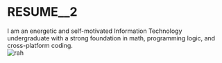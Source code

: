 # RESUME__2
 I am an energetic and self-motivated Information Technology undergraduate with a strong foundation in math, programming logic, and cross-platform coding.  
![rah](https://github.com/raheetech/RESUME__2/assets/137060785/681cb970-c8c6-4c41-ace4-a9c0f5a0c6fa)
